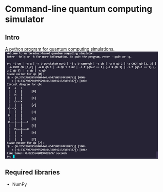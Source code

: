# Command-line quantum computing simulator
## Intro
A python program for quantum computing simulations.
![](images/example_command_2.png?raw=true)
## Required libraries
* NumPy